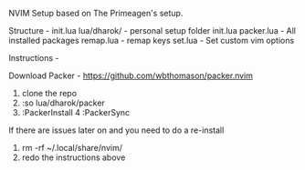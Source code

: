 NVIM Setup based on The Primeagen's setup.

Structure - 
init.lua
lua/dharok/ - personal setup folder
    init.lua
    packer.lua - All installed packages
    remap.lua - remap keys
    set.lua - Set custom vim options


Instructions -

Download Packer - https://github.com/wbthomason/packer.nvim
1) clone the repo
2) :so lua/dharok/packer
3) :PackerInstall
4 :PackerSync


If there are issues later on and you need to do a re-install
1) rm -rf ~/.local/share/nvim/
2) redo the instructions above



